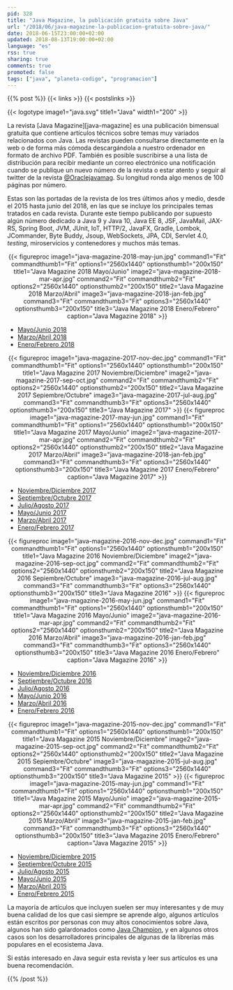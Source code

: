 ```yaml
---
pid: 328
title: "Java Magazine, la publicación gratuita sobre Java"
url: "/2018/06/java-magazine-la-publicacion-gratuita-sobre-java/"
date: 2018-06-15T23:00:00+02:00
updated: 2018-08-13T19:00:00+02:00
language: "es"
rss: true
sharing: true
comments: true
promoted: false
tags: ["java", "planeta-codigo", "programacion"]
---
```


{{% post %}}
{{< links >}}
{{< postslinks >}}

{{< logotype image1="java.svg" title1="Java" width1="200" >}}

La revista [Java Magazine][java-magazine] es una publicación bimensual gratuita que contiene artículos técnicos sobre temas muy variados relacionados con Java. Las revistas pueden consultarse directamente en la web o de forma más cómoda descargándola a nuestro ordenador en formato de archivo PDF. También es posible suscribirse a una lista de distribución para recibir mediante un correo electrónico una notificación cuando se publique un nuevo número de la revista o estar atento y seguir al twitter de la revista [@Oraclejavamag](https://twitter.com/Oraclejavamag). Su longitud ronda algo menos de 100 páginas por número.

Estas son las portadas de la revista de los tres últimos años y medio, desde el 2015 hasta junio del 2018, en las que se incluye los principales temas tratados en cada revista. Durante este tiempo publicando por supuesto algún número dedicado a Java 9 y Java 10, Java EE 8, JSF, JavaMail, JAX-RS, Spring Boot, JVM, JUnit, IoT, HTTP/2, JavaFX, Gradle, Lombok, JCommander, Byte Buddy, Jsoup, WebSockets, JPA, CDI, Servlet 4.0, _testing_, miroservicios y contenedores y muchos más temas.

<div class="media" style="text-align: center;">
    {{< figureproc
        image1="java-magazine-2018-may-jun.jpg" command1="Fit" commandthumb1="Fit" options1="2560x1440" optionsthumb1="200x150" title1="Java Magazine 2018 Mayo/Junio"
        image2="java-magazine-2018-mar-apr.jpg" command2="Fit" commandthumb2="Fit" options2="2560x1440" optionsthumb2="200x150" title2="Java Magazine 2018 Marzo/Abril"
        image3="java-magazine-2018-jan-feb.jpg" command3="Fit" commandthumb3="Fit" options3="2560x1440" optionsthumb3="200x150" title3="Java Magazine 2018 Enero/Febrero"
        caption="Java Magazine 2018" >}}
</div>

* [Mayo/Junio 2018](http://www.javamagazine.mozaicreader.com/MayJun2018/Twitter)
* [Marzo/Abril 2018](http://www.javamagazine.mozaicreader.com/MarApr2018/Twitter)
* [Enero/Febrero 2018](http://www.javamagazine.mozaicreader.com/JanFeb2018/Twitter)

<div class="media" style="text-align: center;">
    {{< figureproc
        image1="java-magazine-2017-nov-dec.jpg" command1="Fit" commandthumb1="Fit" options1="2560x1440" optionsthumb1="200x150" title1="Java Magazine 2017 Noviembre/Diciembre"
        image2="java-magazine-2017-sep-oct.jpg" command2="Fit" commandthumb2="Fit" options2="2560x1440" optionsthumb2="200x150" title2="Java Magazine 2017 Sepiembre/Octubre"
        image3="java-magazine-2017-jul-aug.jpg" command3="Fit" commandthumb3="Fit" options3="2560x1440" optionsthumb3="200x150" title3="Java Magazine 2017" >}}
    {{< figureproc
        image1="java-magazine-2017-may-jun.jpg" command1="Fit" commandthumb1="Fit" options1="2560x1440" optionsthumb1="200x150" title1="Java Magazine 2017 Mayo/Junio"
        image2="java-magazine-2017-mar-apr.jpg" command2="Fit" commandthumb2="Fit" options2="2560x1440" optionsthumb2="200x150" title2="Java Magazine 2017 Marzo/Abril"
        image3="java-magazine-2018-jan-feb.jpg" command3="Fit" commandthumb3="Fit" options3="2560x1440" optionsthumb3="200x150" title3="Java Magazine 2017 Enero/Febrero"
        caption="Java Magazine 2017" >}}
</div>

* [Noviembre/Diciembre 2017](http://www.javamagazine.mozaicreader.com/NovDec2017/Twitter)
* [Septiembre/Octubre 2017](http://www.javamagazine.mozaicreader.com/SeptOct2017/Twitter)
* [Julio/Agosto 2017](http://www.javamagazine.mozaicreader.com/JulyAug2017/Twitter)
* [Mayo/Junio 2017](http://www.javamagazine.mozaicreader.com/MayJune2017/Twitter)
* [Marzo/Abril 2017](http://www.javamagazine.mozaicreader.com/MarApr2017/Twitter)
* [Enero/Febrero 2017](http://www.javamagazine.mozaicreader.com/JanFeb2017/Twitter)

<div class="media" style="text-align: center;">
    {{< figureproc
        image1="java-magazine-2016-nov-dec.jpg" command1="Fit" commandthumb1="Fit" options1="2560x1440" optionsthumb1="200x150" title1="Java Magazine 2016 Noviembre/Diciembre"
        image2="java-magazine-2016-sep-oct.jpg" command2="Fit" commandthumb2="Fit" options2="2560x1440" optionsthumb2="200x150" title2="Java Magazine 2016 Sepiembre/Octubre"
        image3="java-magazine-2016-jul-aug.jpg" command3="Fit" commandthumb3="Fit" options3="2560x1440" optionsthumb3="200x150" title3="Java Magazine 2016" >}}
    {{< figureproc
        image1="java-magazine-2016-may-jun.jpg" command1="Fit" commandthumb1="Fit" options1="2560x1440" optionsthumb1="200x150" title1="Java Magazine 2016 Mayo/Junio"
        image2="java-magazine-2016-mar-apr.jpg" command2="Fit" commandthumb2="Fit" options2="2560x1440" optionsthumb2="200x150" title2="Java Magazine 2016 Marzo/Abril"
        image3="java-magazine-2016-jan-feb.jpg" command3="Fit" commandthumb3="Fit" options3="2560x1440" optionsthumb3="200x150" title3="Java Magazine 2016 Enero/Febrero"
        caption="Java Magazine 2016" >}}
</div>

* [Noviembre/Diciembre 2016](http://www.javamagazine.mozaicreader.com/NovDec2016/Twitter)
* [Septiembre/Octubre 2016](http://www.javamagazine.mozaicreader.com/SeptOct2016/Twitter)
* [Julio/Agosto 2016](http://www.javamagazine.mozaicreader.com/JulyAug2016/Twitter)
* [Mayo/Junio 2016](http://www.javamagazine.mozaicreader.com/MayJune2016/Twitter)
* [Marzo/Abril 2016](http://www.javamagazine.mozaicreader.com/MarApr2016/Twitter)
* [Enero/Febrero 2016](http://www.javamagazine.mozaicreader.com/JanFeb2016/Twitter)

<div class="media" style="text-align: center;">
    {{< figureproc
        image1="java-magazine-2015-nov-dec.jpg" command1="Fit" commandthumb1="Fit" options1="2560x1440" optionsthumb1="200x150" title1="Java Magazine 2015 Noviembre/Diciembre"
        image2="java-magazine-2015-sep-oct.jpg" command2="Fit" commandthumb2="Fit" options2="2560x1440" optionsthumb2="200x150" title2="Java Magazine 2015 Sepiembre/Octubre"
        image3="java-magazine-2015-jul-aug.jpg" command3="Fit" commandthumb3="Fit" options3="2560x1440" optionsthumb3="200x150" title3="Java Magazine 2015" >}}
    {{< figureproc
        image1="java-magazine-2015-may-jun.jpg" command1="Fit" commandthumb1="Fit" options1="2560x1440" optionsthumb1="200x150" title1="Java Magazine 2015 Mayo/Junio"
        image2="java-magazine-2015-mar-apr.jpg" command2="Fit" commandthumb2="Fit" options2="2560x1440" optionsthumb2="200x150" title2="Java Magazine 2015 Marzo/Abril"
        image3="java-magazine-2015-jan-feb.jpg" command3="Fit" commandthumb3="Fit" options3="2560x1440" optionsthumb3="200x150" title3="Java Magazine 2015 Enero/Febrero"
        caption="Java Magazine 2015" >}}
</div>

* [Noviembre/Diciembre 2015](http://www.javamagazine.mozaicreader.com/NovDec2015/Twitter)
* [Septiembre/Octubre 2015](http://www.javamagazine.mozaicreader.com/SeptOct2015/Twitter)
* [Julio/Agosto 2015](http://www.javamagazine.mozaicreader.com/JulyAug2015/Twitter)
* [Mayo/Junio 2015](http://www.javamagazine.mozaicreader.com/MayJune2015/Twitter)
* [Marzo/Abril 2015](http://www.javamagazine.mozaicreader.com/MarApr2015/Twitter)
* [Enero/Febrero 2015](http://www.javamagazine.mozaicreader.com/JanFeb2015/Twitter)

La mayoría de artículos que incluyen suelen ser muy interesantes y de muy buena calidad de los que casi siempre se aprende algo, algunos artículos están escritos por personas con muy altos conocimientos sobre Java, algunos han sido galardonados como [Java Champion](https://en.wikipedia.org/wiki/Java_Champions), y en algunos otros casos son los desarrolladores principales de algunas de la librerías más populares en el ecosistema Java.

Si estás interesado en Java seguir esta revista y leer sus artículos es una buena recomendación.

{{% /post %}}
